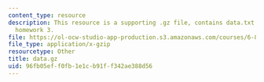 ```yaml
---
content_type: resource
description: This resource is a supporting .gz file, contains data.txt file for the
  homework 3.
file: https://ol-ocw-studio-app-production.s3.amazonaws.com/courses/6-864-advanced-natural-language-processing-fall-2005/96fb05eff0fb1e1cb91ff342ae388d56_data.gz
file_type: application/x-gzip
resourcetype: Other
title: data.gz
uid: 96fb05ef-f0fb-1e1c-b91f-f342ae388d56
---
```

